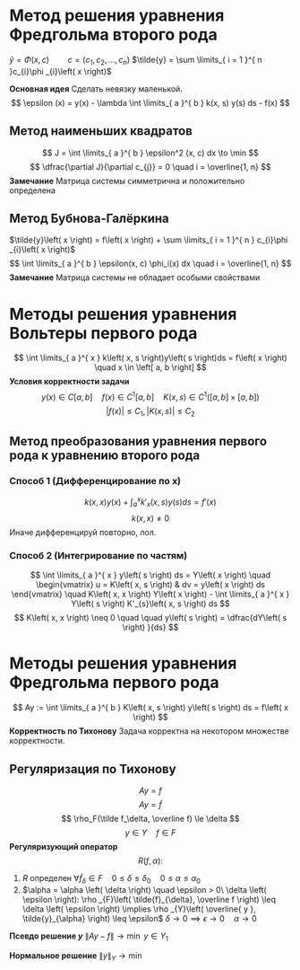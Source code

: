 # Метод решения уравнения Фредгольма второго рода
$\tilde{y} = \Phi \left( x, c \right) \quad  \quad c = \left( c_{1}, c_{2}, \ldots, c_{n} \right)$
$\tilde{y} = \sum \limits_{ i = 1 }^{ n }c_{i}\phi _{i}\left( x \right)$

**Основная идея**
	Сделать невязку маленькой.
$$
\epsilon (x) = y(x) - \lambda \int \limits_{ a }^{ b } k(x, s) y(s) ds - f(x)
$$
## Метод наименьших квадратов
$$
J = \int \limits_{ a }^{ b } \epsilon^2 (x, c) dx \to \min
$$
$$
\dfrac{\partial J}{\partial c_{j}} = 0 \quad i = \overline{1, n}
$$
**Замечание**
	Матрица системы симметрична и положительно определена
## Метод Бубнова-Галёркина
$\tilde{y}\left( x \right) = f\left( x \right) + \sum \limits_{ i = 1 }^{ n } c_{i}\phi _{i}\left( x \right)$
$$
\int \limits_{ a }^{ b } \epsilon(x, c) \phi_i(x) dx \quad i = \overline{1, n}
$$
**Замечание**
	Матрица системы не обладает особыми свойствами

# Методы решения уравнения Вольтеры первого рода
$$
\int \limits_{ a }^{ x } k\left( x, s \right)y\left( s \right)ds = f\left( x \right) \quad x \in \left[ a, b \right]
$$
**Условия корректности задачи**
$$
y\left( x \right) \in C\left[ a, b \right] \quad f\left( x \right)\in C^{1}\left[ a, b \right] \quad K\left( x, s \right) \in C^{1}\left( \left[ a, b \right]\times \left[ a, b \right] \right)
$$
$$
|f(x)| \le C_1, |K(x, s)| \le C_2
$$

## Метод преобразования уравнения первого рода к уравнению второго рода
### Способ 1 (Дифференцирование по x)
$$
k(x, x) y(x) + \int_a^x k'_x(x, s)y(s) ds = f'(x)
$$
$$
k(x, x) \neq 0
$$
Иначе дифференцируй повторно, лол.
### Способ 2 (Интегрирование по частям)
$$
\int \limits_{ a }^{ x } y\left( s \right) ds = Y\left( x \right)  \quad   
\begin{vmatrix}
u = K\left( x, s \right) &  dv = y\left( x \right) ds
\end{vmatrix} \quad K\left( x, x \right) Y\left( x \right)  - \int \limits_{ a }^{ x } Y\left( s \right) K'_{s}\left( x, s \right) ds 
$$
$$
K\left( x, x \right)  \neq 0 \quad  \quad y\left( s \right)  = \dfrac{dY\left( s \right) }{ds}
$$

# Методы решения уравнения Фредгольма первого рода
$$
Ay := \int \limits_{ a }^{ b } K\left( x, s \right) y\left( s \right) ds = f\left( x \right)
$$
**Корректность по Тихонову**
	Задача корректна на некотором множестве корректности.


## Регуляризация по Тихонову
$$
Ay=f
$$
$$
Ay = \tilde {f}
$$
$$
\rho_F(\tilde f_\delta, \overline f) \le \delta
$$
$$
y\in Y\quad f\in F
$$
**Регуляризующий оператор**
$$
R(f, \alpha):
$$
1) $R$ определен $\forall \tilde f_\delta \in F \quad 0\le \delta \le \delta_0 \quad 0 \le \alpha \le \alpha_0$
2) $\alpha = \alpha \left( \delta \right) \quad \epsilon > 0\ \delta \left( \epsilon \right): \rho _{F}\left( \tilde{f}_{\delta}, \overline f \right) \leq \delta \left( \epsilon \right) \implies \rho _{Y}\left( \overline{ y }, \tilde{y}_{\alpha} \right) \leq \epsilon$
	$\delta \to 0 \implies \epsilon \to 0 \quad \alpha \to 0$


**Псевдо решение $y$**
	$\left\|Ay - f\right\| \to \min$
	$y\in Y_1$

**Нормальное решение**
	$\|y\|_Y \to \min$





